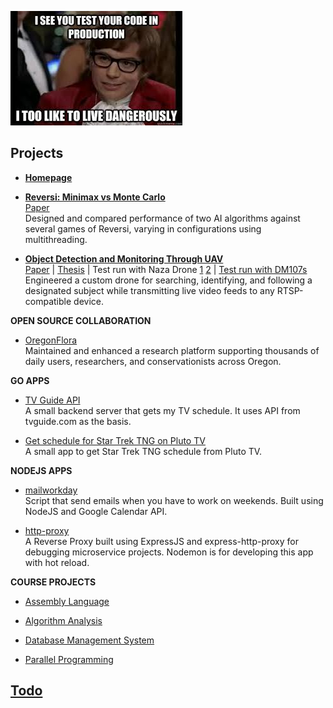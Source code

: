 ![](prod.jpg)

## Projects
- **[Homepage](https://github.com/bachsofttrick/bachsofttrick.github.io)**

- **[Reversi: Minimax vs Monte Carlo](https://github.com/bachsofttrick/reversi-ai531/)**\
[Paper](https://drive.google.com/file/d/1OObj9nI0WlzqSMS5g5tBLYP51jCcF6yJ/view?usp=sharing)\
Designed and compared performance of two AI algorithms against several games of Reversi, varying in configurations using multithreading.

- **[Object Detection and Monitoring Through UAV](https://github.com/bachsofttrick/dronectrl-with-tracking)**\
[Paper](https://github.com/bachsofttrick/dronectrl-with-tracking/blob/master/paper.pdf) | 
[Thesis](https://github.com/bachsofttrick/dronectrl-with-tracking/blob/master/thesis.pdf) | 
Test run with Naza Drone [1](https://youtu.be/x6uBbzRVm_o) [2](https://youtu.be/1CBIk2xY5qs) |
[Test run with DM107s](https://youtu.be/x6QGjoSk1t8)\
Engineered a custom drone for searching, identifying, and following a designated subject
while transmitting live video feeds to any RTSP-compatible device.

**OPEN SOURCE COLLABORATION**
- [OregonFlora](https://oregonflora.org/)\
Maintained and enhanced a research platform supporting thousands of daily users, researchers, and conservationists across Oregon.

**GO APPS** 
- [TV Guide API](https://github.com/bachsofttrick/tvguide-go)\
A small backend server that gets my TV schedule. It uses API from tvguide.com as the basis.

- [Get schedule for Star Trek TNG on Pluto TV](https://github.com/bachsofttrick/tng-schedule)\
A small app to get Star Trek TNG schedule from Pluto TV.

**NODEJS APPS**
- [mailworkday](https://github.com/bachsofttrick/mailworkday)\
Script that send emails when you have to work on weekends.
Built using NodeJS and Google Calendar API.

- [http-proxy](https://github.com/bachsofttrick/http-proxy)\
A Reverse Proxy built using ExpressJS and express-http-proxy for debugging microservice projects. Nodemon is for developing this app with hot reload.

**COURSE PROJECTS**
- [Assembly Language](https://github.com/bachsofttrick/comp-arch-cs271)

- [Algorithm Analysis](https://github.com/bachsofttrick/algolysis-cs325)

- [Database Management System](https://github.com/bachsofttrick/dbms-cs540)

- [Parallel Programming](https://github.com/bachsofttrick/parallel-cs575)

## [Todo](https://github.com/bachsofttrick/todo)

